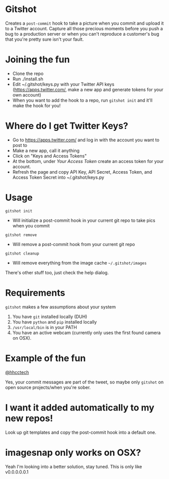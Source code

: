 # Gitshot
Creates a `post-commit` hook to take a picture when you commit and upload it to a Twitter account. Capture all those precious moments before you push a bug to a production server or when you can't reproduce a customer's bug that you're pretty sure isn't your fault.

# Joining the fun
- Clone the repo
- Run ./install.sh
- Edit ~/.gitshot/keys.py with your Twitter API keys (https://apps.twitter.com/, make a new app and generate tokens for your own account)
- When you want to add the hook to a repo, run `gitshot init` and it'll make the hook for you!

# Where do I get Twitter Keys?
- Go to https://apps.twitter.com/ and log in with the account you want to post to
- Make a new app, call it anything
- Click on "Keys and Access Tokens"
- At the bottom, under *Your Access Token* create an access token for your account.
- Refresh the page and copy API Key, API Secret, Access Token, and Access Token Secret into ~/.gitshot/keys.py

# Usage
`gitshot init`
- Will initialize a post-commit hook in your current git repo to take pics when you commit

`gitshot remove`
- Will remove a post-commit hook from your current git repo

`gitshot cleanup`
- Will remove everything from the image cache `~/.gitshot/images`

There's other stuff too, just check the help dialog.

# Requirements
`gitshot` makes a few assumptions about your system

1. You have `git` installed locally (DUH)
1. You have `python` and `pip` installed locally
1. `/usr/local/bin` is in your PATH
1. You have an active webcam (currently only uses the first found camera on OSX).

# Example of the fun
[@hhcctech](https://twitter.com/hhcctech)

Yes, your commit messages are part of the tweet, so maybe only `gitshot` on open source projects/when you're sober.

# I want it added automatically to my new repos!
Look up git templates and copy the post-commit hook into a default one.

# imagesnap only works on OSX?
Yeah I'm looking into a better solution, stay tuned. This is only like v0.0.0.0.0.1